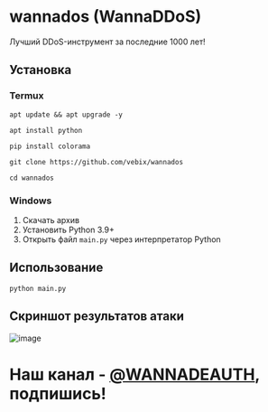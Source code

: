# wannados (WannaDDoS)
Лучший DDoS-инструмент за последние 1000 лет!
## Установка
### Termux
```apt update && apt upgrade -y```

```apt install python```

```pip install colorama```

```git clone https://github.com/vebix/wannados ```

```cd wannados```
### Windows
1. Скачать архив
2. Установить Python 3.9+
3. Открыть файл ```main.py``` через интерпретатор Python
## Использование
```python main.py```
## Cкриншот результатов атаки
![image](https://i.imgur.com/nqGxrxu.jpeg)
# Наш канал - [@WANNADEAUTH](https://t.me/WANNADEAUTH), подпишись!
